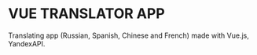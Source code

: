 # VUE TRANSLATOR APP

Translating app (Russian, Spanish, Chinese and French) made with Vue.js, YandexAPI.
